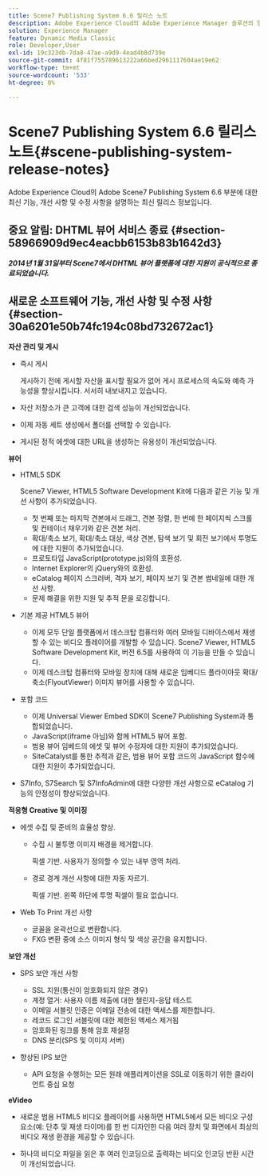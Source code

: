 ```yaml
---
title: Scene7 Publishing System 6.6 릴리스 노트
description: Adobe Experience Cloud의 Adobe Experience Manager 솔루션의 일부인 Adobe Scene7 Publishing System 6.6에 대한 최신 기능, 개선 사항 및 수정 사항을 설명하는 최신 릴리스 정보입니다.
solution: Experience Manager
feature: Dynamic Media Classic
role: Developer,User
exl-id: 19c323db-7da8-47ae-a9d9-4ead4b8d739e
source-git-commit: 4f81f755789613222a66bed2961117604ae19e62
workflow-type: tm+mt
source-wordcount: '533'
ht-degree: 0%

---
```


# Scene7 Publishing System 6.6 릴리스 노트{#scene-publishing-system-release-notes}

Adobe Experience Cloud의 Adobe Scene7 Publishing System 6.6 부분에 대한 최신 기능, 개선 사항 및 수정 사항을 설명하는 최신 릴리스 정보입니다.

## 중요 알림: DHTML 뷰어 서비스 종료 {#section-58966909d9ec4eacbb6153b83b1642d3}

***2014년 1월 31일부터 Scene7에서 DHTML 뷰어 플랫폼에 대한 지원이 공식적으로 종료되었습니다.***

## 새로운 소프트웨어 기능, 개선 사항 및 수정 사항 {#section-30a6201e50b74fc194c08bd732672ac1}

**자산 관리 및 게시**

* 즉시 게시

  게시하기 전에 게시할 자산을 표시할 필요가 없어 게시 프로세스의 속도와 예측 가능성을 향상시킵니다. 서서히 내보내지고 있습니다.

* 자산 저장소가 큰 고객에 대한 검색 성능이 개선되었습니다.
* 이제 자동 세트 생성에서 폴더를 선택할 수 있습니다.
* 게시된 정적 에셋에 대한 URL을 생성하는 유용성이 개선되었습니다.

**뷰어**

* HTML5 SDK

  Scene7 Viewer, HTML5 Software Development Kit에 다음과 같은 기능 및 개선 사항이 추가되었습니다.

   * 첫 번째 또는 마지막 견본에서 드래그, 견본 정렬, 한 번에 한 페이지씩 스크롤 및 컨테이너 채우기와 같은 견본 처리.
   * 확대/축소 보기, 확대/축소 대상, 색상 견본, 탐색 보기 및 회전 보기에서 투명도에 대한 지원이 추가되었습니다.
   * 프로토타입 JavaScript(prototype.js)와의 호환성.
   * Internet Explorer의 jQuery와의 호환성.
   * eCatalog 페이지 스크러버, 격자 보기, 페이지 보기 및 견본 썸네일에 대한 개선 사항.
   * 문제 해결을 위한 지원 및 추적 문을 로깅합니다.

* 기본 제공 HTML5 뷰어

   * 이제 모두 단일 플랫폼에서 데스크탑 컴퓨터와 여러 모바일 디바이스에서 재생할 수 있는 비디오 플레이어를 개발할 수 있습니다. Scene7 Viewer, HTML5 Software Development Kit, 버전 6.5를 사용하여 이 기능을 만들 수 있습니다.
   * 이제 데스크탑 컴퓨터와 모바일 장치에 대해 새로운 임베디드 플라이아웃 확대/축소(FlyoutViewer) 이미지 뷰어를 사용할 수 있습니다.

* 포함 코드

   * 이제 Universal Viewer Embed SDK이 Scene7 Publishing System과 통합되었습니다.
   * JavaScript(iframe 아님)와 함께 HTML5 뷰어 포함.
   * 범용 뷰어 임베드의 에셋 및 뷰어 수정자에 대한 지원이 추가되었습니다.
   * SiteCatalyst를 통한 추적과 같은, 범용 뷰어 포함 코드의 JavaScript 함수에 대한 지원이 추가되었습니다.

* S7Info, S7Search 및 S7InfoAdmin에 대한 다양한 개선 사항으로 eCatalog 기능의 안정성이 향상되었습니다.

**적응형 Creative 및 이미징**

* 에셋 수집 및 준비의 효율성 향상.

   * 수집 시 불투명 이미지 배경을 제거합니다.

     픽셀 기반. 사용자가 정의할 수 있는 내부 영역 처리.
   * 경로 경계 개선 사항에 대한 자동 자르기.

     픽셀 기반. 왼쪽 하단에 투명 픽셀이 필요 없습니다.

* Web To Print 개선 사항

   * 글꼴을 윤곽선으로 변환합니다.
   * FXG 변환 중에 소스 이미지 형식 및 색상 공간을 유지합니다.

**보안 개선**

* SPS 보안 개선 사항

   * SSL 지원(통신이 암호화되지 않은 경우)
   * 계정 열거: 사용자 이름 제출에 대한 챌린지-응답 테스트
   * 이메일 서블릿 인증은 이메일 전송에 대한 액세스를 제한합니다.
   * 레코드 로그인 서블릿에 대한 제한된 액세스 제거됨
   * 암호화된 링크를 통해 암호 재설정
   * DNS 분리(SPS 및 이미지 서버)

* 향상된 IPS 보안

   * API 요청을 수행하는 모든 원래 애플리케이션을 SSL로 이동하기 위한 클라이언트 중심 요청

**eVideo**

* 새로운 범용 HTML5 비디오 플레이어를 사용하면 HTML5에서 모든 비디오 구성 요소(예: 단추 및 재생 타이머)를 한 번 디자인한 다음 여러 장치 및 화면에서 최상의 비디오 재생 환경을 제공할 수 있습니다.

* 하나의 비디오 파일을 읽은 후 여러 인코딩으로 출력하는 비디오 인코딩 반환 시간이 개선되었습니다.
